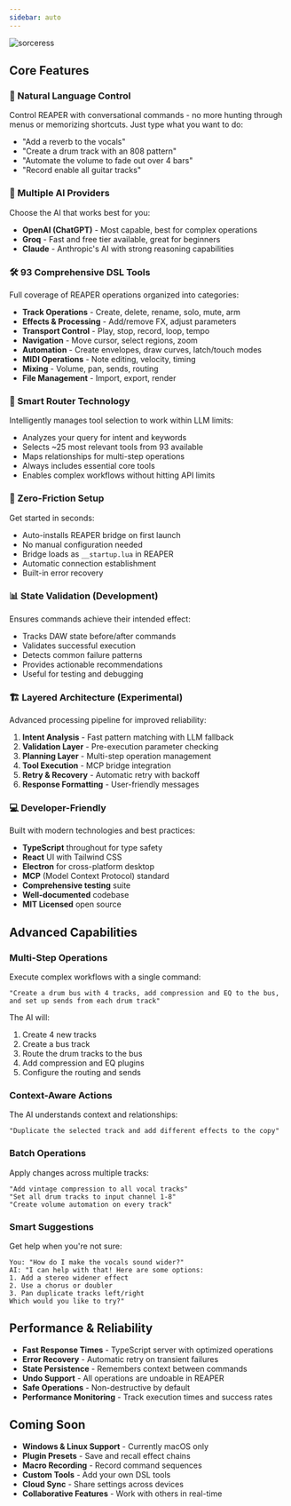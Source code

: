 ```yaml
---
sidebar: auto
---
```


![sorceress](/sas_sorceress.png)

## Core Features

### 🎵 Natural Language Control
Control REAPER with conversational commands - no more hunting through menus or memorizing shortcuts. Just type what you want to do:

- "Add a reverb to the vocals"
- "Create a drum track with an 808 pattern"
- "Automate the volume to fade out over 4 bars"
- "Record enable all guitar tracks"

### 🤖 Multiple AI Providers
Choose the AI that works best for you:

- **OpenAI (ChatGPT)** - Most capable, best for complex operations
- **Groq** - Fast and free tier available, great for beginners
- **Claude** - Anthropic's AI with strong reasoning capabilities

### 🛠️ 93 Comprehensive DSL Tools
Full coverage of REAPER operations organized into categories:

- **Track Operations** - Create, delete, rename, solo, mute, arm
- **Effects & Processing** - Add/remove FX, adjust parameters
- **Transport Control** - Play, stop, record, loop, tempo
- **Navigation** - Move cursor, select regions, zoom
- **Automation** - Create envelopes, draw curves, latch/touch modes
- **MIDI Operations** - Note editing, velocity, timing
- **Mixing** - Volume, pan, sends, routing
- **File Management** - Import, export, render

### 🧠 Smart Router Technology
Intelligently manages tool selection to work within LLM limits:

- Analyzes your query for intent and keywords
- Selects ~25 most relevant tools from 93 available
- Maps relationships for multi-step operations
- Always includes essential core tools
- Enables complex workflows without hitting API limits

### 🔄 Zero-Friction Setup
Get started in seconds:

- Auto-installs REAPER bridge on first launch
- No manual configuration needed
- Bridge loads as `__startup.lua` in REAPER
- Automatic connection establishment
- Built-in error recovery

### 📊 State Validation (Development)
Ensures commands achieve their intended effect:

- Tracks DAW state before/after commands
- Validates successful execution
- Detects common failure patterns
- Provides actionable recommendations
- Useful for testing and debugging

### 🏗️ Layered Architecture (Experimental)
Advanced processing pipeline for improved reliability:

1. **Intent Analysis** - Fast pattern matching with LLM fallback
2. **Validation Layer** - Pre-execution parameter checking
3. **Planning Layer** - Multi-step operation management
4. **Tool Execution** - MCP bridge integration
5. **Retry & Recovery** - Automatic retry with backoff
6. **Response Formatting** - User-friendly messages

### 💻 Developer-Friendly
Built with modern technologies and best practices:

- **TypeScript** throughout for type safety
- **React** UI with Tailwind CSS
- **Electron** for cross-platform desktop
- **MCP** (Model Context Protocol) standard
- **Comprehensive testing** suite
- **Well-documented** codebase
- **MIT Licensed** open source

## Advanced Capabilities

### Multi-Step Operations
Execute complex workflows with a single command:

```
"Create a drum bus with 4 tracks, add compression and EQ to the bus, 
and set up sends from each drum track"
```

The AI will:
1. Create 4 new tracks
2. Create a bus track
3. Route the drum tracks to the bus
4. Add compression and EQ plugins
5. Configure the routing and sends

### Context-Aware Actions
The AI understands context and relationships:

```
"Duplicate the selected track and add different effects to the copy"
```

### Batch Operations
Apply changes across multiple tracks:

```
"Add vintage compression to all vocal tracks"
"Set all drum tracks to input channel 1-8"
"Create volume automation on every track"
```

### Smart Suggestions
Get help when you're not sure:

```
You: "How do I make the vocals sound wider?"
AI: "I can help with that! Here are some options:
1. Add a stereo widener effect
2. Use a chorus or doubler
3. Pan duplicate tracks left/right
Which would you like to try?"
```

## Performance & Reliability

- **Fast Response Times** - TypeScript server with optimized operations
- **Error Recovery** - Automatic retry on transient failures
- **State Persistence** - Remembers context between commands
- **Undo Support** - All operations are undoable in REAPER
- **Safe Operations** - Non-destructive by default
- **Performance Monitoring** - Track execution times and success rates

## Coming Soon

- **Windows & Linux Support** - Currently macOS only
- **Plugin Presets** - Save and recall effect chains
- **Macro Recording** - Record command sequences
- **Custom Tools** - Add your own DSL tools
- **Cloud Sync** - Share settings across devices
- **Collaborative Features** - Work with others in real-time